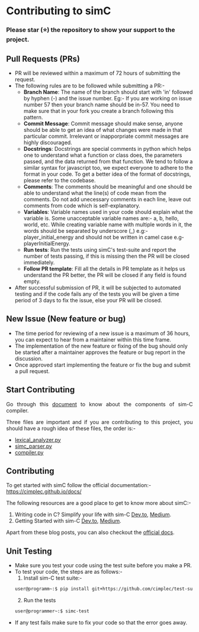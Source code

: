 # Contributing to simC   

### Please star (⭐) the repository to show your support to the project.    

## Pull Requests (PRs)

- PR will be reviewed within a maximum of 72 hours of submitting the request.
- The following rules are to be followed while submitting a PR:-
	- <strong>Branch Name</strong>: The name of the branch should start with 'in' followed by hyphen (-) and the issue number. Eg:- If you are working on issue number 57 then your branch name should be in-57. You need to make sure that in your fork you create a branch following this pattern.
	- <strong>Commit Message</strong>: Commit message should make sense, anyone should be able to get an idea of what changes were made in that particular commit. Irrelevant or inapporpriate commit messages are highly discouraged.
	- <strong>Docstrings</strong>: Docstrings are special comments in python which helps one to understand what a function or class does, the parameters passed, and the data returned from that function. We tend to follow a similar syntax for javascript too, we expect everyone to adhere to the format in your code. To get a better idea of the format of docstrings, please refer to the codebase.
	- <strong>Comments</strong>: The comments should be meaningful and one should be able to understand what the line(s) of code mean from the comments. Do not add unecessary comments in each line, leave out comments from code which is self-explanatory. 
	- <strong>Variables</strong>: Variable names used in your code should explain what the variable is. Some unacceptable variable names are:- a, b, hello, world, etc.  While creating variable name with multiple words in it, the words should be separated by underscore (_) e.g:- player_initial_energy and should not be written in camel case e.g- playerInitialEnergy.
	- <strong>Run tests</strong>: Run the tests using simC's test-suite and report the number of tests passing, if this is missing then the PR will be closed immediately.
	- <strong>Follow PR template</strong>: Fill all the details in PR template as it helps us understand the PR better, the PR will be closed if any field is found empty.
- After successful submission of PR, it will be subjected to automated testing and if the code fails any of the tests you will be given a time period of 3 days to fix the issue, else your PR will be closed.

## New Issue (New feature or bug)

- The time period for reviewing of a new issue is a maximum of 36 hours, you can expect to hear from a maintainer within this time frame.
- The implementation of the new feature or fixing of the bug should only be started after a maintainer approves the feature or bug report in the discussion. 
- Once approved start implementing the feature or fix the bug and submit a pull request.

## Start Contributing

<p align="justify">Go through this <a href="https://drive.google.com/file/d/1fbWa6nC5kDfjT4XTe2WhL1DhBpjnL8bX/view?usp=sharing">document</a> to know about the components of sim-C compiler.</p>

<p align="justify">Three files are important and if you are contributing to this project, you should have a rough idea of these files, the order is:-</p>

- [lexical_analyzer.py](./simc/lexical_analyzer.py)
- [simc_parser.py](./simc/parser/simc_parser.py)
- [compiler.py](./simc/compiler.py)


## Contributing
<span id="contribute"></span>
To get started with simC follow the official documentation:- https://cimplec.github.io/docs/

The following resources are a good place to get to know more about simC:-

1) Writing code in C? Simplify your life with sim-C <a href="https://dev.to/cimplec/writing-code-in-c-simplify-your-life-with-sim-c-2dkj">Dev.to</a>, <a href="https://medium.com/oss-build/writing-code-in-c-simplify-your-life-with-sim-c-9dd98f882bf8">Medium</a>.
2) Getting Started with sim-C <a href="https://dev.to/cimplec/getting-started-with-sim-c-4iek">Dev.to</a>, <a href="https://medium.com/oss-build/getting-started-with-sim-c-1397ee539877">Medium</a>.

Apart from these blog posts, you can also checkout the <a href="https://cimplec.github.io/docs">official docs</a>.  

## Unit Testing

- Make sure you test your code using the test suite before you make a PR. 
- To test your code, the steps are as follows:-
	1) Install sim-C test suite:-
	```bash
	user@programm~:$ pip install git+https://github.com/cimplec/test-suite
	```
	2) Run the tests
	```bash
	user@programmer~:$ simc-test
	```
- If any test fails make sure to fix your code so that the error goes away. 

